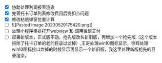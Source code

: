- [x] 协助处理利润报表渲染
- [x] 完善托卡订单列表修改费用后提扣点问题
- [x]  修改粘贴弹窗位置计算
- [ ] ![[Pasted image 20230529175420.png]]
- [ ]  处理小程序横排打开webview 和 调用微信支付
- [ ] 部署新版本，正式版不动，抢先版改名新旧版，再增加一个抢先版（这个版本把除了托卡订单的老的目录过滤掉）,王哥处理win10图标显示，徐辉处理win10图标接口炸掉的时候显示再显示一个新旧版，我这里处理新版抢先的目录渲染，